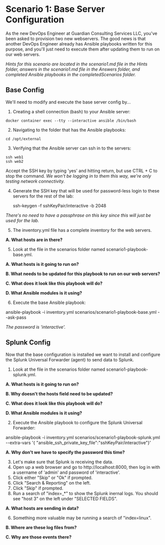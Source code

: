 # Scenario 1: Base Server Configuration

As the new DevOps Engineer at Guardian Consulting Services LLC, you've been asked to provision two new webservers.  The good news is that another DevOps Engineer already has Ansible playbooks written for this purpose, and you'll just need to execute them after updating them to run on our web servers.

 _Hints for this scenario are located in the scenario1.md file in the Hints folder, answers in the scenario1.md file in the Answers folder, and completed Ansible playbooks in the completedScenarios folder._

## Base Config
We'll need to modify and execute the base server config by...

1. Creating a shell connection (bash) to your Ansible server:

```
docker container exec --tty --interactive ansible /bin/bash
```

2. Navigating to the folder that has the Ansible playbooks:

```
cd /opt/external
```

3. Verifying that the Ansible server can ssh in to the servers:

```
ssh web1
ssh web2
```

  Accept the SSH key by typing 'yes' and hitting return, but use CTRL + C to stop the command.  _We won't be logging in to them this way, we're only testing network connectivity._

4. Generate the SSH key that will be used for password-less login to these servers for the rest of the lab:

    ssh-keygen -f sshKeyPair/interactive -b 2048

  _There's no need to have a passphrase on this key since this will just be used for the lab._

5. The inventory.yml file has a complete inventory for the web servers.

  **A. What hosts are in there?**

5. Look at the file in the scenarios folder named scenario1-playbook-base.yml.

  **A. What hosts is it going to run on?**

  **B. What needs to be updated for this playbook to run on our web servers?**

  **C. What does it look like this playbook will do?**

  **D. What Ansible modules is it using?**

6. Execute the base Ansible playbook:

  ansible-playbook -i inventory.yml scenarios/scenario1-playbook-base.yml --ask-pass

  _The password is 'interactive'._

## Splunk Config
Now that the base configuration is installed we want to install and configure the Splunk Universal Forwarder (agent) to send data to Splunk.

1. Look at the file in the scenarios folder named scenario1-playbook-splunk.yml.

  **A. What hosts is it going to run on?**

  **B. Why doesn't the hosts field need to be updated?**

  **C. What does it look like this playbook will do?**

  **D. What Ansible modules is it using?**

2. Execute the Ansible playbook to configure the Splunk Universal Forwarder:

  ansible-playbook -i inventory.yml scenarios/scenario1-playbook-splunk.yml --extra-vars '{ "ansible_ssh_private_key_file":"sshKeyPair/interactive"}'

  **A. Why don't we have to specify the password this time?**

3. Let's make sure that Splunk is receiving the data.  
  1. Open up a web browser and go to http://localhost:8000, then log in with a username of 'admin' and password of 'interactive'.
  2. Click either "Skip" or "Ok" if prompted.
  3. Click "Search & Reporting" on the left.
  4. Click "Skip" if prompted.
  5. Run a search of "index=_*" to show the Splunk inernal logs.  You should see "host 3" on the left under "SELECTED FIELDS".

  **A. What hosts are sending in data?**

  6. Something more valuable may be running a search of "index=linux".

  **B. Where are these log files from?**

  **C. Why are those events there?**
